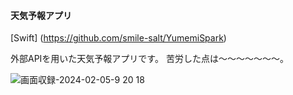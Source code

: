 #### 天気予報アプリ
[Swift]
(https://github.com/smile-salt/YumemiSpark)

外部APIを用いた天気予報アプリです。
苦労した点は〜〜〜〜〜〜〜。




![画面収録-2024-02-05-9 20 18](https://github.com/smile-salt/YumemiSpark/assets/139315671/c5654054-27c5-4a71-ba1a-f1f033a9b0c6)
